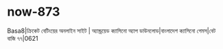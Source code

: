 # now-873
Basa8|ক্রিকেট বেটিংয়ের অনলাইন সাইট | অ্যান্ড্রয়েড ক্যাসিনো অ্যাপ ডাউনলোড|বাংলাদেশ ক্যাসিনো গেমস|বেট বাজি ৭৭|0621
